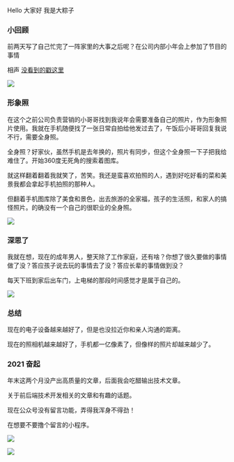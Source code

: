 Hello 大家好 我是大粽子

### 小回顾

前两天写了自己忙完了一阵家里的大事之后呢？在公司内部小年会上参加了节目的事情

相声 [没看到的戳这里](https://mp.weixin.qq.com/s/8ZbSFDO9luRLS83qjmwbdw) 

![](https://gitee.com/stivepeim/img4mk/raw/master/20210206232642.jpeg)

### 形象照

在这个之前公司负责营销的小哥哥找到我说年会需要准备自己的照片，作为形象照片使用。我就在手机随便找了一张日常自拍给他发过去了，午饭后小哥哥回复我说不行，需要全身照。

全身照？好家伙，虽然手机是去年换的，照片有同步，但这个全身照一下子把我给难住了。开始360度无死角的搜索着图库。

就这样翻着翻着我就笑了，苦笑。我还是蛮喜欢拍照的人，遇到好吃好看的菜和美景我都会拿起手机拍照的那种人。

但翻着手机图库除了美食和景色，出去旅游的全家福，孩子的生活照，和家人的搞怪照片。的确没有一个自己的很职业的全身照。

![](https://gitee.com/stivepeim/img4mk/raw/master/20210206232641.jpeg)

### 深思了

我就在想，现在的成年男人，整天除了工作家庭，还有啥？你想了很久要做的事情做了没？答应孩子说去玩的事情去了没？答应长辈的事情做到没？

每天下班到家后出车门，上电梯的那段时间感觉才是属于自己的。

![](https://gitee.com/stivepeim/img4mk/raw/master/20210206232628.jpeg)

### 总结

现在的电子设备越来越好了，但是也没拉近你和亲人沟通的距离。

现在的照相机越来越好了，手机都一亿像素了，但像样的照片却越来越少了。

### 2021 奋起

年末这两个月没产出高质量的文章，后面我会吃醋输出技术文章。

关于前后端技术开发相关的文章和有趣的话题。

现在公众号没有留言功能，弄得我浑身不得劲！

在想要不要撸个留言的小程序。

![](https://gitee.com/stivepeim/img4mk/raw/master/20201218232623.jpg)

![](https://gitee.com/stivepeim/img4mk/raw/master/20201226230441.gif)

